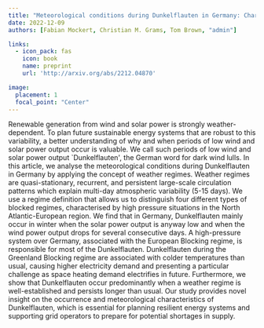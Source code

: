 ```yaml
---
title: "Meteorological conditions during Dunkelflauten in Germany: Characteristics, the role of weather regimes and impacts on demand"
date: 2022-12-09
authors: [Fabian Mockert, Christian M. Grams, Tom Brown, "admin"]

links:
  - icon_pack: fas
    icon: book
    name: preprint
    url: 'http://arxiv.org/abs/2212.04870'

image:
  placement: 1
  focal_point: "Center"
---
```


Renewable generation from wind and solar power is strongly weather-dependent. To plan future sustainable energy systems that are robust to this variability, a better understanding of why and when periods of low wind and solar power output occur is valuable. We call such periods of low wind and solar power output `Dunkelflauten', the German word for dark wind lulls. In this article, we analyse the meteorological conditions during Dunkelflauten in Germany by applying the concept of weather regimes. Weather regimes are quasi-stationary, recurrent, and persistent large-scale circulation patterns which explain multi-day atmospheric variability (5-15 days). We use a regime definition that allows us to distinguish four different types of blocked regimes, characterised by high pressure situations in the North Atlantic-European region. We find that in Germany, Dunkelflauten mainly occur in winter when the solar power output is anyway low and when the wind power output drops for several consecutive days. A high-pressure system over Germany, associated with the European Blocking regime, is responsible for most of the Dunkelflauten. Dunkelflauten during the Greenland Blocking regime are associated with colder temperatures than usual, causing higher electricity demand and presenting a particular challenge as space heating demand electrifies in future. Furthermore, we show that Dunkelflauten occur predominantly when a weather regime is well-established and persists longer than usual. Our study provides novel insight on the occurrence and meteorological characteristics of Dunkelflauten, which is essential for planning resilient energy systems and supporting grid operators to prepare for potential shortages in supply. 